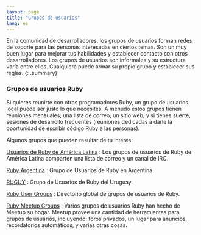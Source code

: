 ```yaml
---
layout: page
title: "Grupos de usuarios"
lang: es
---
```


En la comunidad de desarrolladores, los grupos de usuarios forman redes
de soporte para las personas interesadas en ciertos temas. Son un muy
buen lugar para mejorar tus habilidades y establecer contacto con otros
desarrolladores. Los grupos de usuarios son informales y su estructura
varía entre ellos. Cualquiera puede armar su propio grupo y establecer
sus reglas.
{: .summary}

### Grupos de usuarios Ruby

Si quieres reunirte con otros programadores Ruby, un grupo de usuarios
local puede ser justo lo que necesites. A menudo estos grupos tienen
reuniones mensuales, una lista de correo, un sitio web, y si tienes
suerte, sesiones de desarrollo frecuentes (reuniones dedicadas a darle
la oportunidad de escribir código Ruby a las personas).

Algunos grupos que pueden resultar de tu interés:

[Usuarios de Ruby de América Latina][1]
: Los grupos de usuarios de Ruby de América Latina comparten una lista
  de correo y un canal de IRC.

[Ruby Argentina][2]
: Grupo de Usuarios de Ruby en Argentina.

[RUGUY][3]
: Grupo de Usuarios de Ruby del Uruguay.

[Ruby User Groups][4]
: Directorio global de grupos de usuarios de Ruby.

[Ruby Meetup Groups][5]
: Varios grupos de usuarios Ruby han hecho de Meetup su hogar. Meetup
  provee una cantidad de herramientas para grupos de usuarios,
  incluyendo: foros privados, un lugar para anuncios, recordatorios
  automáticos, y varias otras cosas.



[1]: http://rubysur.org/
[2]: http://ruby.com.ar/
[3]: http://ruguy.org/
[4]: http://www.rubyusergroups.org/
[5]: http://ruby.meetup.com
